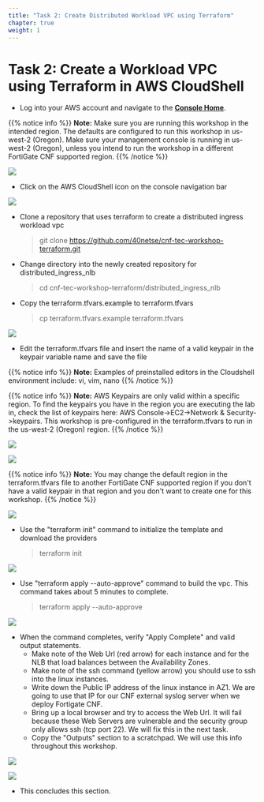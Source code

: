 ```yaml
---
title: "Task 2: Create Distributed Workload VPC using Terraform"
chapter: true
weight: 1
---
```



# Task 2: Create a Workload VPC using Terraform in AWS CloudShell 

* Log into your AWS account and navigate to the [**Console Home**](https://us-west-2.console.aws.amazon.com/console/home?region=us-west-2#).

{{% notice info %}}
**Note:** Make sure you are running this workshop in the intended region. The defaults are configured to run this workshop in us-west-2 (Oregon). Make sure your management console is running in us-west-2 (Oregon), unless you intend to run the workshop in a different FortiGate CNF supported region.
{{% /notice %}}

![](../images/image-t2-0.png)

* Click on the AWS CloudShell icon on the console navigation bar

![](../images/image-t2-1.png)

* Clone a repository that uses terraform to create a distributed ingress workload vpc

  > git clone https://github.com/40netse/cnf-tec-workshop-terraform.git

* Change directory into the newly created repository for distributed_ingress_nlb

  > cd cnf-tec-workshop-terraform/distributed_ingress_nlb
  
* Copy the terraform.tfvars.example to terraform.tfvars

  > cp terraform.tfvars.example terraform.tfvars
  
![](../images/image-t2-2.png)

* Edit the terraform.tfvars file and insert the name of a valid keypair in the keypair variable name and save the file

{{% notice info %}}
**Note:** Examples of preinstalled editors in the Cloudshell environment include: vi, vim, nano
{{% /notice %}}

{{% notice info %}}
**Note:** AWS Keypairs are only valid within a specific region. To find the keypairs you have in the region you are executing the lab in, check the list of keypairs here: AWS Console->EC2->Network & Security->keypairs. 
This workshop is pre-configured in the terraform.tfvars to run in the us-west-2 (Oregon) region. 
{{% /notice %}}

![](../images/image-t2-2a.png)

![](../images/image-t2-2b.png)

{{% notice info %}}
**Note:** You may change the default region in the terraform.tfvars file to another FortiGate CNF supported region if you don't have a valid keypair in that region and you don't want to create one for this workshop.
{{% /notice %}}

![](../images/image-t2-3.png)

* Use the "terraform init" command to initialize the template and download the providers

  > terraform init

![](../images/image-t2-4.png)

* Use "terraform apply --auto-approve" command to build the vpc. This command takes about 5 minutes to complete.

  > terraform apply --auto-approve

![](../images/image-t2-5a.png)

* When the command completes, verify "Apply Complete" and valid output statements.
  * Make note of the Web Url (red arrow) for each instance and for the NLB that load balances between the Availability Zones.
  * Make note of the ssh command (yellow arrow) you should use to ssh into the linux instances.
  * Write down the Public IP address of the linux instance in AZ1. We are going to use that IP for our CNF external syslog server when we deploy Fortigate CNF. 
  * Bring up a local browser and try to access the Web Url. It will fail because these Web Servers are vulnerable and the security group only allows ssh (tcp port 22). We will fix this in the next task.
  * Copy the "Outputs" section to a scratchpad. We will use this info throughout this workshop.

![](../images/image-t2-5b.png)

![](../images/image-t2-5c.png)

* This concludes this section.
